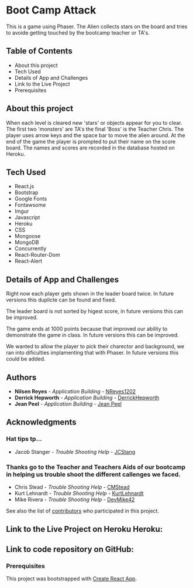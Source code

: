 # Boot Camp Attack

This is a game using Phaser.  The Alien collects stars on the board and tries to avoide getting touched by the bootcamp teacher or TA's.  

## Table of Contents
* About this project
* Tech Used
* Details of App and Challenges
* Link to the Live Project
* Prerequisites


## About this project

When each level is cleared new 'stars' or objects appear for you to clear.  The first two 'monsters' are TA's the final 'Boss' is the Teacher Chris.  The player uses arrow keys and the space bar to move the alien around.  At the end of the game the player is prompted to put their name on the score board.  The names and scores are recorded in the database hosted on Heroku.

## Tech Used
* React.js
* Bootstrap
* Google Fonts
* Fontawsome
* Imgur
* Javascript
* Heroku
* CSS
* Mongoose
* MongoDB
* Concurrently
* React-Router-Dom
* React-Alert

## Details of App and Challenges

Right now each player gets shown in the leader board twice.  In future versions this duplicte can be found and fixed.

The leader board is not sorted by higest score, in future versions this can be improved.

The game ends at 1000 points because that improved our ability to demonstrate the game in class.  In future versions this can be improved.

We wanted to allow the player to pick their charector and background, we ran into dificulties implamenting that with Phaser.  In future versions this could be added.

## Authors

* **Nilsen Reyes** - *Application Building* - [NReyes1202](https://github.com/nreyes1202)
* **Derrick Hepworth** - *Application Building* - [DerrickHepworth](https://github.com/derrickhepworth)
* **Jean Peel** - *Application Building* - [Jean Peel](https://github.com/JeanPeel)

## Acknowledgments

### Hat tips tp...

* Jacob Stanger -  *Trouble Shooting Help* - [JCStang](https://github.com/jcstang)

### Thanks go to the Teacher and Teachers Aids of our bootcamp in helping us trouble shoot the different callenges we faced.

* Chris Stead -  *Trouble Shooting Help* - [CMStead](https://github.com/cmstead)
* Kurt Lehnardt -  *Trouble Shooting Help* - [KurtLehnardt](https://github.com/KurtLehnardt)
* Mike Rivera -  *Trouble Shooting Help* - [DevMike42](https://github.com/DevMike42)

See also the list of [contributors](https://github.com/nreyes1202/Project-2/graphs/contributors) who participated in this project.

## Link to the Live Project on Heroku Heroku:

## Link to code repository on GitHub: 

### Prerequisites

This project was bootstrapped with [Create React App](https://github.com/facebook/create-react-app).